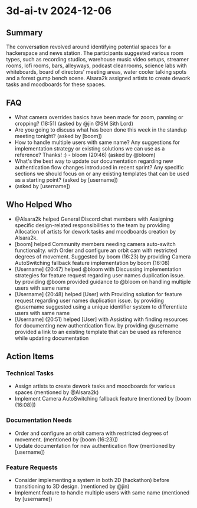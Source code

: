 # 3d-ai-tv 2024-12-06

## Summary

The conversation revolved around identifying potential spaces for a hackerspace and news station. The participants suggested various room types, such as recording studios, warehouse music video setups, streamer rooms, lofi rooms, bars, alleyways, podcast cleanrooms, science labs with whiteboards, board of directors' meeting areas, water cooler talking spots and a forest gump bench scene. Alsara2k assigned artists to create dework tasks and moodboards for these spaces.

## FAQ

- What camera overrides basics have been made for zoom, panning or cropping? (18:51) (asked by @jin @SM Sith Lord)
- Are you going to discuss what has been done this week in the standup meeting tonight? (asked by [boom])
- How to handle multiple users with same name? Any suggestions for implementation strategy or existing solutions we can use as a reference? Thanks! :) - bloom (20:46) (asked by @bloom)
- What's the best way to update our documentation regarding new authentication flow changes introduced in recent sprint? Any specific sections we should focus on or any existing templates that can be used as a starting point? (asked by [username])
- (asked by [username])

## Who Helped Who

- @Alsara2k helped General Discord chat members with Assigning specific design-related responsibilities to the team by providing Allocation of artists for dework tasks and moodboards creation by Alsara2k.
- [boom] helped Community members needing camera auto-switch functionality. with Order and configure an orbit cam with restricted degrees of movement. Suggested by boom (16:23) by providing Camera AutoSwitching fallback feature implementation by boom (16:08)
- [Username] (20:47) helped @bloom with Discussing implementation strategies for feature request regarding user names duplication issue. by providing @boom provided guidance to @bloom on handling multiple users with same name
- [Username] (20:48) helped [User] with Providing solution for feature request regarding user names duplication issue. by providing @username suggested using a unique identifier system to differentiate users with same name
- [Username] (20:51) helped [User] with Assisting with finding resources for documenting new authentication flow. by providing @username provided a link to an existing template that can be used as reference while updating documentation

## Action Items

### Technical Tasks

- Assign artists to create dework tasks and moodboards for various spaces (mentioned by @Alsara2k)
- Implement Camera AutoSwitching fallback feature (mentioned by [boom (16:08)])

### Documentation Needs

- Order and configure an orbit camera with restricted degrees of movement. (mentioned by [boom (16:23)])
- Update documentation for new authentication flow (mentioned by [username])

### Feature Requests

- Consider implementing a system in both 2D (hackathon) before transitioning to 3D design. (mentioned by @jin)
- Implement feature to handle multiple users with same name (mentioned by [username])
